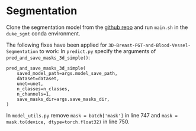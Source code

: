 # Segmentation

Clone the segmentation model from the
[github repo](https://github.com/mazurowski-lab/3D-Breast-FGT-and-Blood-Vessel-Segmentation)
and run `main.sh` in the `duke_sgmt` conda environment.

The following fixes have been applied for `3D-Breast-FGT-and-Blood-Vessel-Segmentation` to work:
In `predict.py` specify the arguments of `pred_and_save_masks_3d_simple()`:
```
pred_and_save_masks_3d_simple(
    saved_model_path=args.model_save_path,
    dataset=dataset,
    unet=unet,
    n_classes=n_classes,
    n_channels=1,
    save_masks_dir=args.save_masks_dir,
)   
```

In `model_utils.py` remove `mask = batch['mask']` in 
line 747 and `mask = mask.to(device, dtype=torch.float32)` in line 750.
